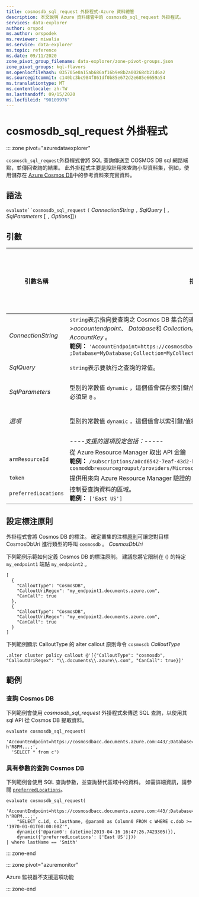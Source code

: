 ```yaml
---
title: cosmosdb_sql_request 外掛程式-Azure 資料總管
description: 本文說明 Azure 資料總管中的 cosmosdb_sql_request 外掛程式。
services: data-explorer
author: orspod
ms.author: orspodek
ms.reviewer: miwalia
ms.service: data-explorer
ms.topic: reference
ms.date: 09/11/2020
zone_pivot_group_filename: data-explorer/zone-pivot-groups.json
zone_pivot_groups: kql-flavors
ms.openlocfilehash: 035705e0a15ab686af16b9e8b2a00268db21d6a2
ms.sourcegitcommit: c140bc3bc984f861df0b85e672d2e685e6659a54
ms.translationtype: MT
ms.contentlocale: zh-TW
ms.lasthandoff: 09/15/2020
ms.locfileid: "90109976"
---
```

# <a name="cosmosdb_sql_request-plugin"></a>cosmosdb_sql_request 外掛程式

::: zone pivot="azuredataexplorer"

`cosmosdb_sql_request`外掛程式會將 SQL 查詢傳送至 COSMOS DB sql 網路端點，並傳回查詢的結果。 此外掛程式主要是設計用來查詢小型資料集，例如，使用儲存在 [Azure Cosmos DB](/azure/cosmos-db/)中的參考資料來充實資料。

## <a name="syntax"></a>語法

`evaluate``cosmosdb_sql_request` `(` *ConnectionString* `,` *SqlQuery* [ `,` *SqlParameters* [ `,` *Options*]]`)`

## <a name="arguments"></a>引數

|引數名稱 | 描述 | 必要條件/選擇性 | 
|---|---|---|
| *ConnectionString* | `string`表示指向要查詢之 Cosmos DB 集合的連接字串的常值。 它必須包含 *>accountendpoint*、 *Database*和 *Collection*。 如果主要金鑰是用於驗證，它可能會包含 *AccountKey* 。 <br> **範例：** `'AccountEndpoint=https://cosmosdbacc.documents.azure.com:443/ ;Database=MyDatabase;Collection=MyCollection;AccountKey=' h'R8PM...;'`| 必要 |
| *SqlQuery*| `string`表示要執行之查詢的常值。 | 必要 |
| *SqlParameters* | 型別的常數值 `dynamic` ，這個值會保存索引鍵/值組，以傳遞做為參數和查詢。 參數名稱的開頭必須是 `@` 。 | 選擇性 |
| *選項* | 型別的常數值 `dynamic` ，這個值會以索引鍵/值組的形式保存更多 advanced 設定。 | 選擇性 |
|| ----*支援的選項設定包括：*-----
|      `armResourceId` | 從 Azure Resource Manager 取出 API 金鑰 <br> **範例：** `/subscriptions/a0cd6542-7eaf-43d2-bbdd-b678a869aad1/resourceGroups/ cosmoddbresourcegrouput/providers/Microsoft.DocumentDb/databaseAccounts/cosmosdbacc`| 
|  `token` | 提供用來向 Azure Resource Manager 驗證的 Azure AD 存取權杖。
| `preferredLocations` | 控制要查詢資料的區域。 <br> **範例：** `['East US']` | |  

## <a name="set-callout-policy"></a>設定標注原則

外掛程式會將 Cosmos DB 的標注。 確定叢集的注標[原則](../management/calloutpolicy.md)可讓您對目標 CosmosDbUri 進行類型的呼叫 `cosmosdb` 。 *CosmosDbUri*

下列範例示範如何定義 Cosmos DB 的標注原則。 建議您將它限制在 () 的特定 `my_endpoint1` 端點 `my_endpoint2` 。

```kusto
[
  {
    "CalloutType": "CosmosDB",
    "CalloutUriRegex": "my_endpoint1.documents.azure.com",
    "CanCall": true
  },
  {
    "CalloutType": "CosmosDB",
    "CalloutUriRegex": "my_endpoint2.documents.azure.com",
    "CanCall": true
  }
]
```

下列範例顯示 CalloutType 的 alter callout 原則命令 `cosmosdb` *CalloutType*

```kusto
.alter cluster policy callout @'[{"CalloutType": "cosmosdb", "CalloutUriRegex": "\\.documents\\.azure\\.com", "CanCall": true}]'
```

## <a name="examples"></a>範例

### <a name="query-cosmos-db"></a>查詢 Cosmos DB

下列範例會使用 *cosmosdb_sql_request* 外掛程式來傳送 SQL 查詢，以使用其 sql API 從 Cosmos DB 提取資料。

```kusto
evaluate cosmosdb_sql_request(
  'AccountEndpoint=https://cosmosdbacc.documents.azure.com:443/;Database=MyDatabase;Collection=MyCollection;AccountKey=' h'R8PM...;',
  'SELECT * from c')
```

### <a name="query-cosmos-db-with-parameters"></a>具有參數的查詢 Cosmos DB

下列範例會使用 SQL 查詢參數，並查詢替代區域中的資料。 如需詳細資訊，請參閱 [`preferredLocations`](/azure/cosmos-db/tutorial-global-distribution-sql-api?tabs=dotnetv2%2Capi-async#preferred-locations)。

```kusto
evaluate cosmosdb_sql_request(
    'AccountEndpoint=https://cosmosdbacc.documents.azure.com:443/;Database=MyDatabase;Collection=MyCollection;AccountKey=' h'R8PM...;',
    "SELECT c.id, c.lastName, @param0 as Column0 FROM c WHERE c.dob >= '1970-01-01T00:00:00Z'",
    dynamic({'@param0': datetime(2019-04-16 16:47:26.7423305)}),
    dynamic({'preferredLocations': ['East US']}))
| where lastName == 'Smith'
```

::: zone-end

::: zone pivot="azuremonitor"

Azure 監視器不支援這項功能

::: zone-end
